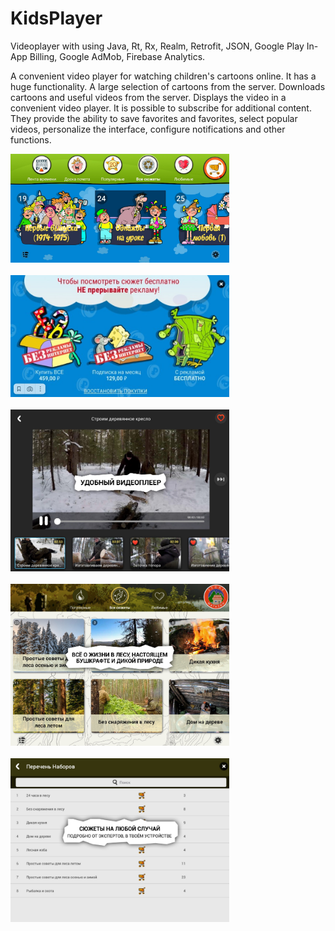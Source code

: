 # KidsPlayer
Videoplayer with using Java, Rt, Rx, Realm, Retrofit, JSON, Google Play In-App Billing, Google AdMob, Firebase Analytics. 

A convenient video player for watching children's cartoons online. It has a huge functionality. A large selection of cartoons from the server. Downloads cartoons and useful videos from the server. Displays the video in a convenient video player. It is possible to subscribe for additional content. They provide the ability to save favorites and favorites, select popular videos, personalize the interface, configure notifications and other functions.

<p align="left">
  <img src="1.png" width="350"/><br><br>
  <img src="2.PNG" width="350"/><br><br>
  <img src="3.PNG" width="350"/><br><br>
  <img src="4.PNG" width="350"/><br><br>
  <img src="5.PNG" width="350"/>
</p>
